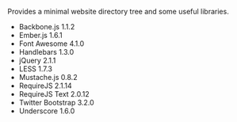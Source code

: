 

Provides a minimal website directory tree and some useful libraries.

* Backbone.js 1.1.2
* Ember.js 1.6.1
* Font Awesome 4.1.0
* Handlebars 1.3.0
* jQuery 2.1.1
* LESS 1.7.3
* Mustache.js 0.8.2
* RequireJS 2.1.14
* RequireJS Text 2.0.12
* Twitter Bootstrap 3.2.0
* Underscore 1.6.0

